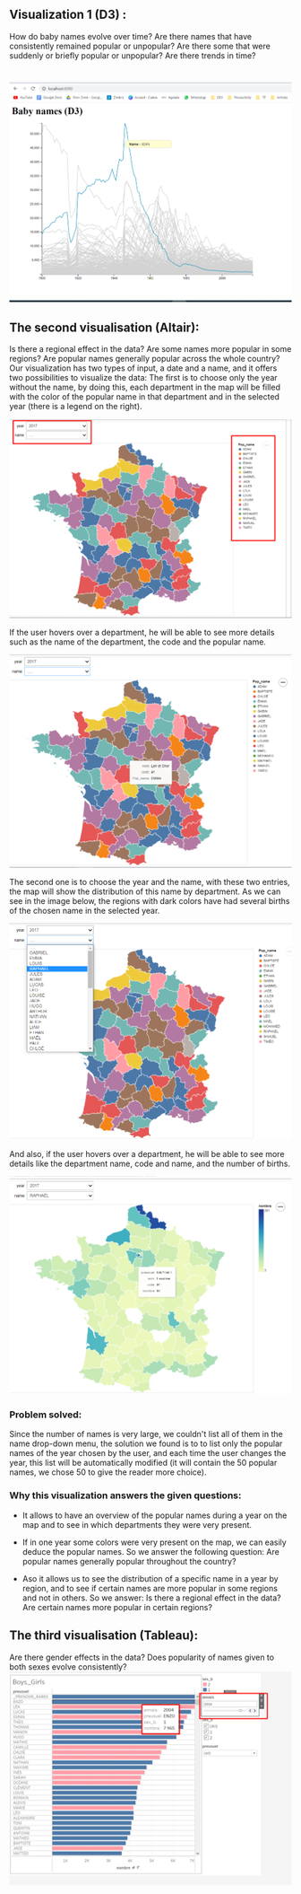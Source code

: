 
## Visualization 1 (D3) :
How do baby names evolve over time? Are there names that have consistently remained popular or unpopular? Are there some that were suddenly or briefly popular or unpopular? Are there trends in time?
#
![Visualisation 1](./Visualisation/VIS1.png)





## The second visualisation (Altair):

Is there a regional effect in the data? Are some names more popular in some regions? Are popular names generally popular across the whole country?
</br>
Our visualization has two types of input, a date and a name, and it offers two possibilities to visualize the data: 
The first is to choose only the year without the name, by doing this, each department in the map will be filled with the color of the popular name in that department and in the selected year (there is a legend on the right).

![Visualisation 2](./Visualisation/Vis2-1.png)

 If the user hovers over a department, he will be able to see more details such as the name of the department, the code and the popular name.

![Visualisation 2](./Visualisation/vis-5.png)
 
The second one is to choose the year and the name, with these two entries, the map will show the distribution of this name by department. As we can see in the image below, the regions with dark colors have had several births of the chosen name in the selected year.

![Visualisation 2](./Visualisation/vis-2.png)

 And also, if the user hovers over a department, he will be able to see more details like the department name, code and name, and the number of births.
 
![Visualisation 2](./Visualisation/vis2-3.png)

### Problem solved:
Since the number of names is very large, we couldn't  list all of them in the name drop-down menu, the solution we found is to 
to list only the popular names of the year chosen by the user, and each time the user changes the year, this list will be automatically modified (it will contain the 50 popular names, we chose 50 to give the reader more choice).

### Why this visualization answers the given questions:
- It allows to have an overview of the popular names during a year on the map and to see in which departments they were very present.
- If in one year some colors were very present on the map, we can easily deduce the popular names.
So we answer the following question: Are popular names generally popular throughout the country?

- Aso it allows us to see the distribution of a specific name in a year by region, and to see if certain names are more popular in some regions and not in others.
So we answer: Is there a regional effect in the data? Are certain names more popular in certain regions?




## The third visualisation (Tableau):
Are there gender effects in the data? Does popularity of names given to both sexes evolve consistently?
![Visualisation 3](./Visualisation/vis3.png)
